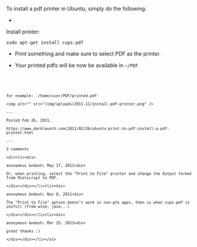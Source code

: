 To install a pdf printer in Ubuntu, simply do the following:

* 
Install printer:
```
sudo apt-get install cups-pdf
```

* Print something and make sure to select PDF as the printer.

* Your printed pdfs will be now be available in <code>~/PDF
```
for example: `/home/user/PDF/printed.pdf`

<img alt="" src="/img/uploads/2011-11/install-pdf-printer.png" />

---

Posted Feb 26, 2011.

https://www.darklaunch.com/2011/02/26/ubuntu-print-to-pdf-install-a-pdf-printer.html

---

3 comments

<ol><li><div>

anonymous &ndash; May 17, 2011<div>

Or, when printing, select the "Print to File" printer and change the Output format from Postscript to PDF.

</div></div></li><li><div>

anonymous &ndash; Nov 8, 2011<div>

The "Print to File" option doesn't work in non-gtk apps, then is when cups-pdf is usefull (from wine, java...)

</div></div></li><li><div>

anonymous &ndash; Mar 25, 2013<div>

great thanks :)

</div></div></li></ol>